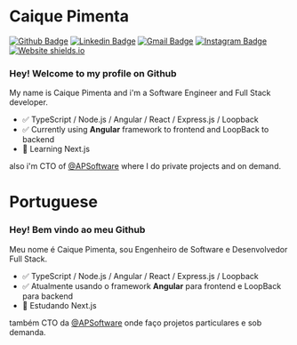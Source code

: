 # Caique Pimenta

[![Github Badge](https://img.shields.io/badge/-Github-000?style=flat-square&logo=Github&logoColor=white&link=https://github.com/cpimenta-apsoftware/cpimenta-apsoftware)](https://github.com/cpimenta-apsoftware/cpimenta-apsoftware)
[![Linkedin Badge](https://img.shields.io/badge/-LinkedIn-blue?style=flat-square&logo=Linkedin&logoColor=white&link=https://www.linkedin.com/in/caique-pimenta-350117117/)](https://www.linkedin.com/in/caique-pimenta-350117117/)
[![Gmail Badge](https://img.shields.io/badge/-Gmail-c14438?style=flat-square&logo=Gmail&logoColor=white&link=mailto:cpimenta.apsoftware@gmail.com)](mailto:cpimenta.apsoftware@gmail.com)
[![Instagram Badge](https://img.shields.io/badge/-Instagram-C13584?style=flat-square&labelColor=C13584&logo=instagram&logoColor=white&link=https://www.instagram.com/cpimenta.apsoftware/)](https://www.instagram.com/cpimenta.apsoftware/)
[![Website shields.io](https://img.shields.io/website-up-down-green-red/http/shields.io.svg)](https://www.linkedin.com/company/apsoftware)

### Hey! Welcome to my profile on Github

My name is Caique Pimenta and i'm a Software Engineer and Full Stack developer.

- :white_check_mark: TypeScript / Node.js / Angular / React / Express.js / Loopback
- :white_check_mark: Currently using  **Angular** framework to frontend and LoopBack to backend
- :green_book: Learning Next.js

also i'm CTO of [@APSoftware](https://github.com/AP-Software-Sistemas-de-Informacao) where I do private projects and on demand.

# Portuguese
### Hey! Bem vindo ao meu Github

Meu nome é Caique Pimenta, sou Engenheiro de Software e Desenvolvedor Full Stack.

- :white_check_mark: TypeScript / Node.js / Angular / React / Express.js / Loopback
- :white_check_mark: Atualmente usando o framework **Angular** para frontend e LoopBack para backend
- :green_book: Estudando Next.js

também CTO da [@APSoftware](https://github.com/AP-Software-Sistemas-de-Informacao) onde faço projetos particulares e sob demanda.


